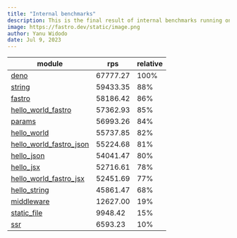 ```yaml
---
title: "Internal benchmarks"
description: This is the final result of internal benchmarks running on a github action
image: https://fastro.dev/static/image.png
author: Yanu Widodo
date: Jul 9, 2023
---
```


| module                                                                                                       | rps      | relative |
| ------------------------------------------------------------------------------------------------------------ | -------- | -------- |
| [deno](https://github.com/fastrodev/fastro/blob/main/examples/deno.ts)                                       | 67777.27 | 100%     |
| [string](https://github.com/fastrodev/fastro/blob/main/examples/string.ts)                                   | 59433.35 | 88%      |
| [fastro](https://github.com/fastrodev/fastro/blob/main/examples/fastro.ts)                                   | 58186.42 | 86%      |
| [hello_world_fastro](https://github.com/fastrodev/fastro/blob/main/examples/hello_world_fastro.ts)           | 57362.93 | 85%      |
| [params](https://github.com/fastrodev/fastro/blob/main/examples/params.ts)                                   | 56993.26 | 84%      |
| [hello_world](https://github.com/fastrodev/fastro/blob/main/examples/hello_world.ts)                         | 55737.85 | 82%      |
| [hello_world_fastro_json](https://github.com/fastrodev/fastro/blob/main/examples/hello_world_fastro_json.ts) | 55224.68 | 81%      |
| [hello_json](https://github.com/fastrodev/fastro/blob/main/examples/hello_json.ts)                           | 54041.47 | 80%      |
| [hello_jsx](https://github.com/fastrodev/fastro/blob/main/examples/hello_jsx.tsx)                            | 52716.61 | 78%      |
| [hello_world_fastro_jsx](https://github.com/fastrodev/fastro/blob/main/examples/hello_world_fastro_jsx.tsx)  | 52451.69 | 77%      |
| [hello_string](https://github.com/fastrodev/fastro/blob/main/examples/hello_string.ts)                       | 45861.47 | 68%      |
| [middleware](https://github.com/fastrodev/fastro/blob/main/examples/middleware.ts)                           | 12627.00 | 19%      |
| [static_file](https://github.com/fastrodev/fastro/blob/main/examples/static_file.ts)                         | 9948.42  | 15%      |
| [ssr](https://github.com/fastrodev/fastro/blob/main/examples/ssr.ts)                                         | 6593.23  | 10%      |